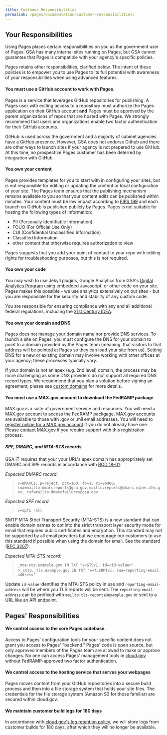 ```yaml
---
title: Customer Responsibilities
permalink: /pages/documentation/customer-responsibilities/
---
```


## Your Responsibilities

Using Pages places certain responsibilities on you as the government user of Pages. GSA has many internal sites running on Pages, but GSA cannot guarantee that Pages is compatible with your agency's specific policies.

Pages retains other responsibilities, clarified below. The intent of these policies is to empower you to use Pages to its full potential with awareness of your responsibilities when using advanced features.

#### You must use a GitHub account to work with Pages.

Pages is a service that leverages GitHub repositories for publishing. A Pages user with editing access to a repository must authorize the Pages application on their GitHub account **and** Pages must be approved by the parent organizations of repos that are hosted with Pages. We strongly recommend that users and organizations enable two factor authentication for their GitHub accounts.

GitHub is used across the government and a majority of cabinet agencies have a GitHub presence. However, GSA does not endorse Github and there are other ways to launch sites if your agency is not prepared to use GitHub. At this time, no prospective Pages customer has been deterred by integration with GitHub.

#### You own your content

Pages provides templates for you to start with in configuring your sites, but is not responsible for editing or updating the content or local configuration of your site. The Pages team ensures that the publishing mechanism remains available to you so that your content edits can be published within minutes. Your content must be low impact according to [FIPS 199](https://nvlpubs.nist.gov/nistpubs/FIPS/NIST.FIPS.199.pdf) and each branch on GitHub is published publicly by Pages. Pages is not suitable for hosting the following types of information:

- PII (Personally Identifiable Information)
- FOUO (For Official Use Only)
- CUI (Confidential Unclassified Information)
- Classified Information
- other content that otherwise requires authorization to view

Pages suggests that you add your point of contact to your repo with editing rights for troubleshooting purposes, but this is not required.

#### You own your code

You may wish to use Jekyll plugins, Google Analytics from GSA's [Digital Analytics Program](https://www.digitalgov.gov/services/dap/) using embedded Javascript, or other code on your site. Pages makes this possible - we use analytics extensively on our sites - but you are responsible for the security and stability of any custom code.

You are responsible for ensuring compliance with any and all additional federal regulations, including the [21st Century IDEA](https://digital.gov/resources/21st-century-integrated-digital-experience-act/).

#### You own your domain and DNS

Pages does not manage your domain name nor provide DNS services. To launch a site on Pages, you must configure the DNS for your domain to point to a domain provided by the Pages team (meaning, that visitors to that address will be pointed at Pages so they can load your site from us). Setting DNS for a new or existing domain may involve working with other offices at your agency; these processes typically vary.

If your domain is not an apex (e.g. 2nd level) domain, the process may be more challenging as some DNS providers do not support all required DNS record types. We recommend that you plan a solution before signing an agreement, please see [custom domains](/pages/documentation/custom-domains) for more details.

#### You must use a MAX.gov account to download the FedRAMP package.

MAX.gov is a suite of government service and resources. You will need a MAX.gov account to access the FedRAMP packgage. MAX.gov accounts are available to those with .gov or .mil email addresses. You will need to [register online for a MAX.gov account](https://portal.max.gov/portal/main/displayRegistrationForm) if you do not already have one. Please [contact MAX.gov](https://portal.max.gov/portal/contactUs) if you require support with this registration process.

##### SPF, DMARC, and MTA-STS records

GSA IT requires that your your URL's apex domain has appropriately set DMARC and SPF records in accordance with [BOD 18-01](https://cyber.dhs.gov/bod/18-01/).

_Expected DMARC record:_

> `v=DMARC1; p=reject; pct=100; fo=1; ri=86400; rua=mailto:dmarcreports@gsa.gov,mailto:reports@dmarc.cyber.dhs.gov; ruf=mailto:dmarcfailures@gsa.gov`

_Expected SPF record:_

> `v=spf1 -all`

SMTP MTA Strict Transport Security (MTA-STS) is a new standard that can enable domain names to opt into the strict transport layer security mode for email that requires public certificates and encryption. This standard may not be supported by all email providers but we encourage our customers to use this standard if possible when using the domain for email. See the standard ([RFC 3207](https://tools.ietf.org/html/rfc3207)).

_Expected MTA-STS record:_

> `_mta-sts.example.gov IN TXT "v=STSv1; id=<id-value>"` >`_smtp._tls.example.gov IN TXT "v=TLSRPTv1; rua=reporting-email-address"`

Update `id-value` identifies the MTA-STS policy in use and `reporting-email-address` will be where you TLS reports will be sent. The `reporting-email-address` can be prefixed with `mailto:tls-reports@example.gov` or sent to a URL like an API endpoint.

## Pages' Responsibilities

#### We control access to the core Pages codebase.

Access to Pages' configuration tools for your specific content does not grant you access to Pages' "backend." Pages' code is open source, but only approved members of the Pages team are allowed to make or approve changes. No one can access Pages' management tools in [cloud.gov]() without FedRAMP-approved two factor authentication.

#### We control access to the hosting service that serves your webpages

Pages moves content from your GitHub repositories into a secure build process and then into a file storage system that holds your site files. The credentials for the file storage system (Amazon S3 for those familiar) are secured within cloud.gov.

#### We maintain customer build logs for 180 days

In accordance with [cloud.gov's log retention policy](/docs/deployment/logs/#web-based-logs-with-historic-log-data), we will store logs from customer builds for 180 days, after which they will no longer be available.

